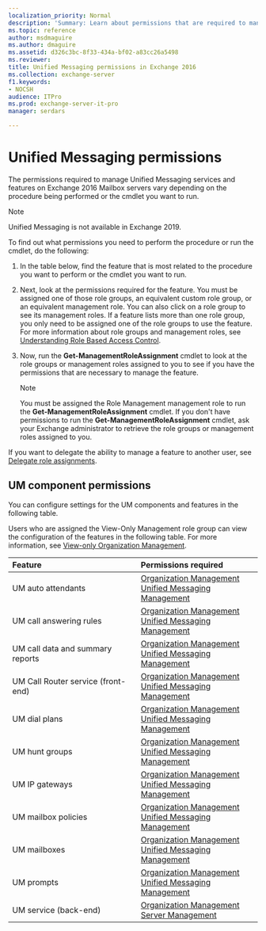 ```yaml
---
localization_priority: Normal
description: 'Summary: Learn about permissions that are required to manage Unified Messaging services and features in Exchange Server 2016.'
ms.topic: reference
author: msdmaguire
ms.author: dmaguire
ms.assetid: d326c3bc-8f33-434a-bf02-a83cc26a5498
ms.reviewer:
title: Unified Messaging permissions in Exchange 2016
ms.collection: exchange-server
f1.keywords:
- NOCSH
audience: ITPro
ms.prod: exchange-server-it-pro
manager: serdars

---
```


# Unified Messaging permissions

The permissions required to manage Unified Messaging services and features on Exchange 2016 Mailbox servers vary depending on the procedure being performed or the cmdlet you want to run.

> [!NOTE]
> Unified Messaging is not available in Exchange 2019.

To find out what permissions you need to perform the procedure or run the cmdlet, do the following:

1. In the table below, find the feature that is most related to the procedure you want to perform or the cmdlet you want to run.

2. Next, look at the permissions required for the feature. You must be assigned one of those role groups, an equivalent custom role group, or an equivalent management role. You can also click on a role group to see its management roles. If a feature lists more than one role group, you only need to be assigned one of the role groups to use the feature. For more information about role groups and management roles, see [Understanding Role Based Access Control](../../../ExchangeServer2013/understanding-role-based-access-control-exchange-2013-help.md).

3. Now, run the **Get-ManagementRoleAssignment** cmdlet to look at the role groups or management roles assigned to you to see if you have the permissions that are necessary to manage the feature.

    > [!NOTE]
    > You must be assigned the Role Management management role to run the **Get-ManagementRoleAssignment** cmdlet. If you don't have permissions to run the **Get-ManagementRoleAssignment** cmdlet, ask your Exchange administrator to retrieve the role groups or management roles assigned to you.

If you want to delegate the ability to manage a feature to another user, see [Delegate role assignments](../../../ExchangeServer2013/delegate-role-assignments-exchange-2013-help.md).

## UM component permissions

You can configure settings for the UM components and features in the following table.

Users who are assigned the View-Only Management role group can view the configuration of the features in the following table. For more information, see [View-only Organization Management](../../../ExchangeServer2013/view-only-organization-management-exchange-2013-help.md).

|**Feature**|**Permissions required**|
|:-----|:-----|
|UM auto attendants|[Organization Management](../../../ExchangeServer2013/organization-management-exchange-2013-help.md) <br/> [Unified Messaging Management](../../../ExchangeServer2013/um-management-exchange-2013-help.md)|
|UM call answering rules|[Organization Management](../../../ExchangeServer2013/organization-management-exchange-2013-help.md) <br/> [Unified Messaging Management](../../../ExchangeServer2013/um-management-exchange-2013-help.md)|
|UM call data and summary reports|[Organization Management](../../../ExchangeServer2013/organization-management-exchange-2013-help.md) <br/> [Unified Messaging Management](../../../ExchangeServer2013/um-management-exchange-2013-help.md)|
|UM Call Router service (front-end)|[Organization Management](../../../ExchangeServer2013/organization-management-exchange-2013-help.md) <br/> [Unified Messaging Management](../../../ExchangeServer2013/um-management-exchange-2013-help.md)|
|UM dial plans|[Organization Management](../../../ExchangeServer2013/organization-management-exchange-2013-help.md) <br/> [Unified Messaging Management](../../../ExchangeServer2013/um-management-exchange-2013-help.md)|
|UM hunt groups|[Organization Management](../../../ExchangeServer2013/organization-management-exchange-2013-help.md) <br/> [Unified Messaging Management](../../../ExchangeServer2013/um-management-exchange-2013-help.md)|
|UM IP gateways|[Organization Management](../../../ExchangeServer2013/organization-management-exchange-2013-help.md) <br/> [Unified Messaging Management](../../../ExchangeServer2013/um-management-exchange-2013-help.md)|
|UM mailbox policies|[Organization Management](../../../ExchangeServer2013/organization-management-exchange-2013-help.md) <br/> [Unified Messaging Management](../../../ExchangeServer2013/um-management-exchange-2013-help.md)|
|UM mailboxes|[Organization Management](../../../ExchangeServer2013/organization-management-exchange-2013-help.md) <br/> [Unified Messaging Management](../../../ExchangeServer2013/um-management-exchange-2013-help.md)|
|UM prompts|[Organization Management](../../../ExchangeServer2013/organization-management-exchange-2013-help.md) <br/> [Unified Messaging Management](../../../ExchangeServer2013/um-management-exchange-2013-help.md)|
|UM service (back-end)|[Organization Management](../../../ExchangeServer2013/organization-management-exchange-2013-help.md) <br/> [Server Management](../../../ExchangeServer2013/server-management-exchange-2013-help.md)|